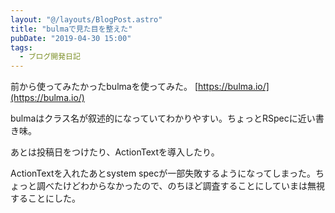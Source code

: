 ```yaml
---
layout: "@/layouts/BlogPost.astro"
title: "bulmaで見た目を整えた"
pubDate: "2019-04-30 15:00"
tags:
  - ブログ開発日記
---
```

前から使ってみたかったbulmaを使ってみた。
[https://bulma.io/](https://bulma.io/)

bulmaはクラス名が叙述的になっていてわかりやすい。ちょっとRSpecに近い書き味。

あとは投稿日をつけたり、ActionTextを導入したり。

ActionTextを入れたあとsystem specが一部失敗するようになってしまった。ちょっと調べたけどわからなかったので、のちほど調査することにしていまは無視することにした。

